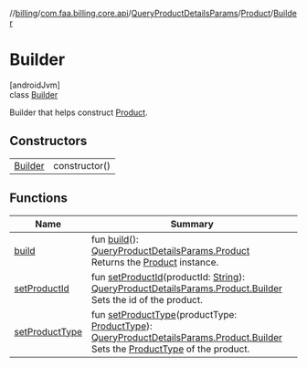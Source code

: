 //[billing](../../../../../index.md)/[com.faa.billing.core.api](../../../index.md)/[QueryProductDetailsParams](../../index.md)/[Product](../index.md)/[Builder](index.md)

# Builder

[androidJvm]\
class [Builder](index.md)

Builder that helps construct [Product](../index.md).

## Constructors

| | |
|---|---|
| [Builder](-builder.md) | constructor() |

## Functions

| Name | Summary |
|---|---|
| [build](build.md) | fun [build](build.md)(): [QueryProductDetailsParams.Product](../index.md)<br>Returns the [Product](../index.md) instance. |
| [setProductId](set-product-id.md) | fun [setProductId](set-product-id.md)(productId: [String](https://kotlinlang.org/api/latest/jvm/stdlib/kotlin/-string/index.html)): [QueryProductDetailsParams.Product.Builder](index.md)<br>Sets the id of the product. |
| [setProductType](set-product-type.md) | fun [setProductType](set-product-type.md)(productType: [ProductType](../../../-product-type/index.md)): [QueryProductDetailsParams.Product.Builder](index.md)<br>Sets the [ProductType](../../../-product-type/index.md) of the product. |
